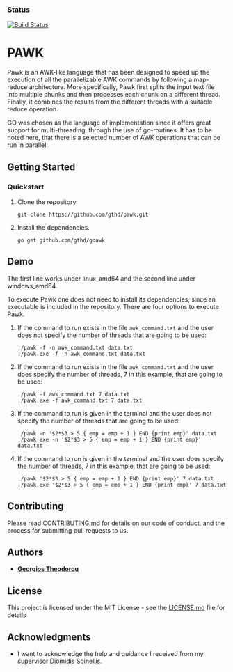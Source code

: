### Status
[![Build Status](https://travis-ci.com/gthd/pawk.svg?branch=dev)](https://travis-ci.com/gthd/pawk?branch=dev)

# PAWK
Pawk is an AWK-like language that has been designed to speed up the execution of
all the parallelizable AWK commands by following a map-reduce architecture. More
specifically, Pawk first splits the input text file into multiple chunks and then
processes each chunk on a different thread. Finally, it combines the results from
the different threads with a suitable reduce operation.

GO was chosen as the language of implementation since it offers great support
for multi-threading, through the use of go-routines. It has to be noted here,
that there is a selected number of AWK operations that can be run in parallel.

## Getting Started

### Quickstart

1.  Clone the repository.

    ```
    git clone https://github.com/gthd/pawk.git
    ```

2.  Install the dependencies.

    ```
    go get github.com/gthd/goawk
    ```  

## Demo

The first line works under linux_amd64 and the second line under windows_amd64.

To execute Pawk one does not need to install its dependencies, since an executable
is included in the repository. There are four options to execute Pawk.

1. If the command to run exists in the file `awk_command.txt` and the user does
  not specify the number of threads that are going to be used:

    ```
    ./pawk -f -n awk_command.txt data.txt
    ./pawk.exe -f -n awk_command.txt data.txt
    ```

2. If the command to run exists in the file `awk_command.txt` and the user does
  specify the number of threads, 7 in this example, that are going to be used:

    ```
    ./pawk -f awk_command.txt 7 data.txt
    ./pawk.exe -f awk_command.txt 7 data.txt
    ```

3. If the command to run is given in the terminal and the user does not specify
  the number of threads that are going to be used:

    ```
    ./pawk -n '$2*$3 > 5 { emp = emp + 1 } END {print emp}' data.txt
    ./pawk.exe -n '$2*$3 > 5 { emp = emp + 1 } END {print emp}' data.txt
    ```

4. If the command to run is given in the terminal and the user does specify
  the number of threads, 7 in this example, that are going to be used:

    ```
    ./pawk '$2*$3 > 5 { emp = emp + 1 } END {print emp}' 7 data.txt
    ./pawk.exe '$2*$3 > 5 { emp = emp + 1 } END {print emp}' 7 data.txt
    ```

## Contributing

Please read [CONTRIBUTING.md](Contributing.md) for details on our code of conduct, and the process for submitting pull requests to us.

## Authors

* [**Georgios Theodorou**](https://github.com/gthd)

## License

This project is licensed under the MIT License - see the [LICENSE.md](LICENSE.md) file for details

## Acknowledgments

* I want to acknowledge the help and guidance I received from my supervisor [Diomidis Spinellis](https://www2.dmst.aueb.gr/dds/).
